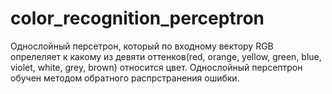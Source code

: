 # color_recognition_perceptron

Однослойный персетрон, который по входному вектору RGB опрелеляет к какому из девяти оттенков(red, orange, yellow, green, blue, violet, white, grey, brown) относится цвет.
Однослойный персептрон обучен методом обратного распрстранения ошибки.
